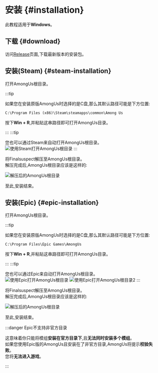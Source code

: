 # 安装 {#installation}

此教程适用于**Windows**。

## 下载 {#download}

访问[Release](https://github.com/XtremeWave/FinalSuspect/releases)页面,下载最新版本的安装包。

## 安装(Steam) {#steam-installation}

打开AmongUs根目录。

:::tip

如果您在安装原版AmongUs时选择的是C盘,那么其默认路径可能是下方位置:

```
C:\Program Files (x86)\Steam\steamapps\common\Among Us
```
按下**Win + R**,并粘贴这串路径即可打开AmongUs目录。

:::
:::tip

您也可以通过Steam来自动打开AmongUs根目录。
![使用Steam打开AmongUs根目录](https://api.xtreme.net.cn/Docs/FinalSuspect/Guide/OpenAmongUsWithSteam.png)
:::

将Finalsuspect解压至AmongUs根目录。\
解压完成后,AmongUs根目录应该是这样的:

![解压后的AmongUs根目录](https://api.xtreme.net.cn/Docs/FinalSuspect/Guide/SteamUnzip.png)

至此,安装结束。

## 安装(Epic) {#epic-installation}

打开AmongUs根目录。

:::tip

如果您在安装原版AmongUs时选择的是C盘,那么其默认路径可能是下方位置:

```
C:\Program Files\Epic Games\AmongUs
```
按下**Win + R**,并粘贴这串路径即可打开AmongUs目录。

:::
:::tip

您也可以通过Epic来自动打开AmongUs根目录。
![使用Epic打开AmongUs根目录](https://api.xtreme.net.cn/Docs/FinalSuspect/Guide/OpenAmongWithEpic.png)
![使用Epic打开AmongUs根目录2](https://api.xtreme.net.cn/Docs/FinalSuspect/Guide/OpenAmongWithEpic2.png)
:::

将Finalsuspect解压至AmongUs根目录。\
解压完成后,AmongUs根目录应该是这样的:

![解压后的AmongUs根目录](https://api.xtreme.net.cn/Docs/FinalSuspect/Guide/EpicUnzip.png)

至此,安装结束。

:::danger Epic不支持非官方目录

这意味着你只能将模组**安装在官方目录下**,且**无法同时安装多个模组**。\
如果您使用Epic版的AmongUs且安装在了非官方目录,AmongUs将提示**校验失败**。\
您将**无法进入游戏**。

:::